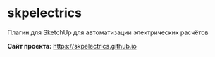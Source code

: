 # skpelectrics  
Плагин для SketchUp для автоматизации электрических расчётов  

**Сайт проекта:** https://skpelectrics.github.io
